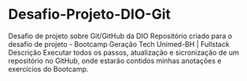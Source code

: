 # Desafio-Projeto-DIO-Git
Desafio de projeto sobre Git/GitHub da DIO Repositório criado para o desafio de projeto - Bootcamp Geração Tech Unimed-BH | Fullstack  Descrição Executar todos os passos, atualização e sicronização de um repositório no GitHub, onde estarão contidos minhas anotações e exercícios do Bootcamp.
